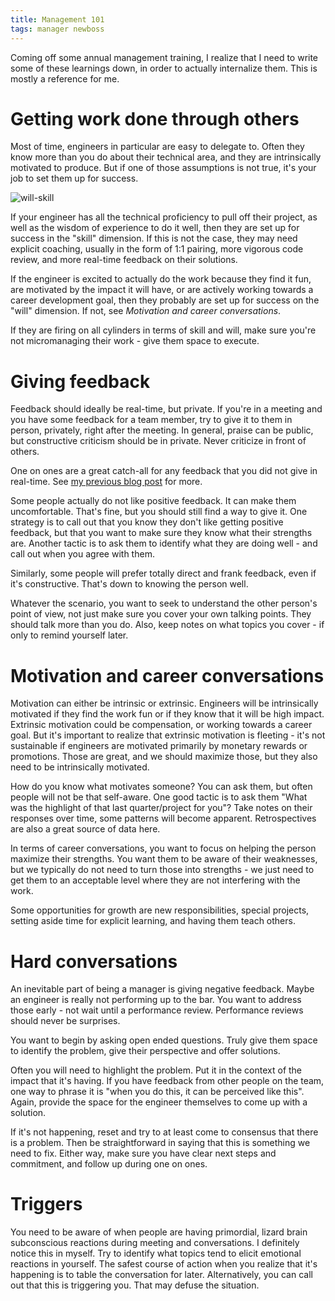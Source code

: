 ```yaml
---
title: Management 101
tags: manager newboss
---
```


Coming off some annual management training, I realize that I need to write
some of these learnings down, in order to actually internalize them. This
is mostly a reference for me.

# Getting work done through others

Most of time, engineers in particular are easy to delegate to. Often they
know more than you do about their technical area, and they are intrinsically
motivated to produce. But if one of those assumptions is not true, it's your
job to set them up for success.

![will-skill](https://danspira.files.wordpress.com/2010/11/skill-will-coaching-details.gif)

If your engineer has all the technical proficiency to pull off their project, as
well as the wisdom of experience to do it well, then they are set up for success
in the "skill" dimension. If this is not the case, they may need explicit
coaching, usually in the form of 1:1 pairing, more vigorous code review, and
more real-time feedback on their solutions.

If the engineer is excited to actually do the work because they find it fun,
are motivated by the impact it will have, or are actively working towards a
career development goal, then they probably are set up for success on the "will"
dimension. If not, see *Motivation and career conversations*.

If they are firing on all cylinders in terms of skill and will, make sure you're
not micromanaging their work - give them space to execute.


# Giving feedback

Feedback should ideally be real-time, but private. If you're in a meeting and
you have some feedback for a team member, try to give it to them in person,
privately, right after the meeting. In general, praise can be public, but
constructive criticism should be in private. Never criticize in front of others.

One on ones are a great catch-all for any feedback that you did not give
in real-time. See [my previous blog post](http://chase-seibert.github.io/blog/2015/02/10/one-on-ones.html)
for more.

Some people actually do not like positive feedback. It can make them
uncomfortable. That's fine, but you should still find a way to give it. One
strategy is to call out that you know they don't like getting positive feedback,
but that you want to make sure they know what their strengths are. Another
tactic is to ask them to identify what they are doing well - and call out when
you agree with them.

Similarly, some people will prefer totally direct and frank feedback, even if
it's constructive. That's down to knowing the person well.

Whatever the scenario, you want to seek to understand the other person's point
of view, not just make sure you cover your own talking points. They should
talk more than you do. Also, keep notes on what topics you cover - if only
to remind yourself later.


# Motivation and career conversations

Motivation can either be intrinsic or extrinsic. Engineers will be intrinsically
motivated if they find the work fun or if they know that it will be high impact.
Extrinsic motivation could be compensation, or working towards a career goal.
But it's important to realize that extrinsic motivation is fleeting - it's not
sustainable if engineers are motivated primarily by monetary rewards or
promotions. Those are great, and we should maximize those, but they also need
to be intrinsically motivated.

How do you know what motivates someone? You can ask them, but often people will
not be that self-aware. One good tactic is to ask them "What was the highlight
of that last quarter/project for you"? Take notes on their responses over time,
some patterns will become apparent. Retrospectives are also a great source
of data here.

In terms of career conversations, you want to focus on helping the person
maximize their strengths. You want them to be aware of their weaknesses, but
we typically do not need to turn those into strengths - we just need to get
them to an acceptable level where they are not interfering with the work.

Some opportunities for growth are new responsibilities, special projects,
setting aside time for explicit learning, and having them teach others.


# Hard conversations

An inevitable part of being a manager is giving negative feedback. Maybe an
engineer is really not performing up to the bar. You want to address those
early - not wait until a performance review. Performance reviews should never
be surprises.

You want to begin by asking open ended questions. Truly give them space to
identify the problem, give their perspective and offer solutions.

Often you will need to highlight the problem. Put it in the context of the
impact that it's having. If you have feedback from other people on the team,
one way to phrase it is "when you do this, it can be perceived like this".
Again, provide the space for the engineer themselves to come up with a solution.

If it's not happening, reset and try to at least come to consensus that there is
a problem. Then be straightforward in saying that this is something we need to
fix. Either way, make sure you have clear next steps and commitment, and follow
up during one on ones.


# Triggers

You need to be aware of when people are having primordial, lizard brain
subconscious reactions during meeting and conversations. I definitely notice
this in myself. Try to identify what topics tend to elicit emotional reactions
in yourself. The safest course of action when you realize that it's happening
is to table the conversation for later. Alternatively, you can call out that this
is triggering you. That may defuse the situation.
